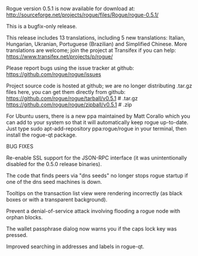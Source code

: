 Rogue version 0.5.1 is now available for download at:
http://sourceforge.net/projects/rogue/files/Rogue/rogue-0.5.1/

This is a bugfix-only release.

This release includes 13 translations, including 5 new translations:
Italian, Hungarian, Ukranian, Portuguese (Brazilian) and Simplified Chinese.
More translations are welcome; join the project at Transifex if you can help:
https://www.transifex.net/projects/p/rogue/

Please report bugs using the issue tracker at github:
https://github.com/rogue/rogue/issues

Project source code is hosted at github; we are no longer
distributing .tar.gz files here, you can get them
directly from github:
https://github.com/rogue/rogue/tarball/v0.5.1  # .tar.gz
https://github.com/rogue/rogue/zipball/v0.5.1  # .zip

For Ubuntu users, there is a new ppa maintained by Matt Corallo which
you can add to your system so that it will automatically keep
rogue up-to-date.  Just type
sudo apt-add-repository ppa:rogue/rogue
in your terminal, then install the rogue-qt package.


BUG FIXES

Re-enable SSL support for the JSON-RPC interface (it was unintentionally
disabled for the 0.5.0 release binaries).

The code that finds peers via "dns seeds" no longer stops rogue startup
if one of the dns seed machines is down.

Tooltips on the transaction list view were rendering incorrectly (as black boxes
or with a transparent background).

Prevent a denial-of-service attack involving flooding a rogue node with
orphan blocks.

The wallet passphrase dialog now warns you if the caps lock key was pressed.

Improved searching in addresses and labels in rogue-qt.
